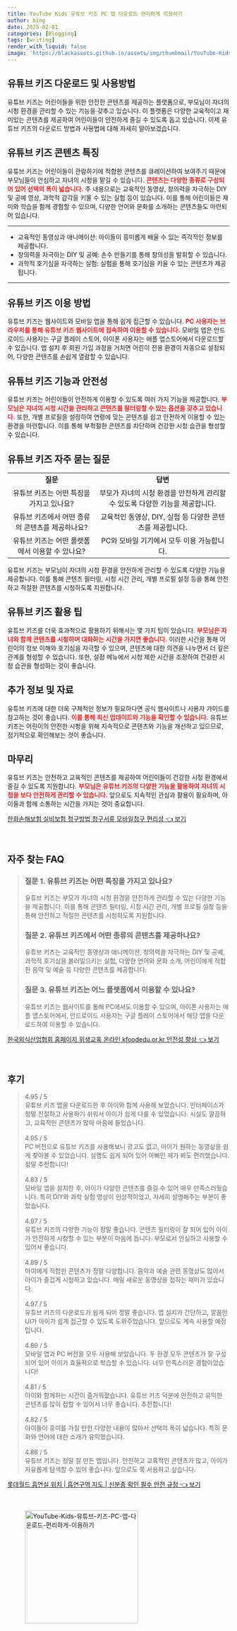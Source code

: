 ```yaml
---
title: YouTube Kids 유튜브 키즈 PC 앱 다운로드 편리하게 이용하기
author: bing
date: 2025-02-01
categories: [Blogging]
tags: [writing]
render_with_liquid: false
image: 'https://blackassets.github.io/assets/img/thumbnail/YouTube-Kids-유튜브-키즈-PC-앱-다운로드-편리하게-이용하기.webp'
---
```



<h2 id='유튜브-키즈-다운로드-및-사용방법'>유튜브 키즈 다운로드 및 사용방법</h2>

<p>유튜브 키즈는 어린이들을 위한 안전한 콘텐츠를 제공하는 플랫폼으로, 부모님이 자녀의 시청 환경을 관리할 수 있는 기능을 갖추고 있습니다. 이 플랫폼은 다양한 교육적이고 재미있는 콘텐츠를 제공하여 어린이들이 안전하게 즐길 수 있도록 돕고 있습니다. 이제 유튜브 키즈의 다운로드 방법과 사용법에 대해 자세히 알아보겠습니다.</p>

<h2 id='유튜브-키즈-콘텐츠-특징'>유튜브 키즈 콘텐츠 특징</h2>

<p> 유튜브 키즈는 어린이들이 관람하기에 적합한 콘텐츠를 큐레이션하여 보여주기 때문에 부모님들이 안심하고 자녀의 시청을 맡길 수 있습니다. <b><span style="color: #ee2323;">콘텐츠는 다양한 종류로 구성되어 있어 선택의 폭이 넓습니다.</span></b> 주 내용으로는 교육적인 동영상, 창의력을 자극하는 DIY 및 공예 영상, 과학적 감각을 키울 수 있는 실험 등이 있습니다. 이를 통해 어린이들은 재미와 학습을 함께 경험할 수 있으며, 다양한 언어와 문화를 소개하는 콘텐츠들도 마련되어 있습니다.</p>

<hr />

<ul>
    <li>교육적인 동영상과 애니메이션: 아이들이 흥미롭게 배울 수 있는 즉각적인 정보를 제공합니다.</li>
    <li>창의력을 자극하는 DIY 및 공예: 손수 만들기를 통해 창의성을 발휘할 수 있습니다.</li>
    <li>과학적 호기심을 자극하는 실험: 실험을 통해 호기심을 키울 수 있는 콘텐츠가 제공됩니다.</li>
</ul>

<hr />

<h2 id='유튜브-키즈-이용-방법'>유튜브 키즈 이용 방법</h2>

<p>유튜브 키즈는 웹사이트와 모바일 앱을 통해 쉽게 접근할 수 있습니다. <b><span style="color: #ee2323;">PC 사용자는 브라우저를 통해 유튜브 키즈 웹사이트에 접속하여 이용할 수 있습니다.</span></b> 모바일 앱은 안드로이드 사용자는 구글 플레이 스토어, 아이폰 사용자는 애플 앱스토어에서 다운로드할 수 있습니다. 앱 설치 후 회원 가입 과정을 거치면 어린이 전용 환경이 자동으로 설정되어, 다양한 콘텐츠를 손쉽게 열람할 수 있습니다.</p>

<h2 id='유튜브-키즈-기능과-안전성'>유튜브 키즈 기능과 안전성</h2>

<p>유튜브 키즈는 어린이들이 안전하게 이용할 수 있도록 여러 가지 기능을 제공합니다. <b><span style="color: #ee2323;">부모님은 자녀의 시청 시간을 관리하고 콘텐츠를 필터링할 수 있는 옵션을 갖추고 있습니다.</span></b> 또한, 개별 프로필을 설정하여 연령에 맞는 콘텐츠를 쉽고 안전하게 이용할 수 있는 환경을 마련합니다. 이를 통해 부적절한 콘텐츠를 차단하며 건강한 시청 습관을 형성할 수 있습니다.</p>

<h2 id='유튜브-키즈-자주-묻는-질문'>유튜브 키즈 자주 묻는 질문</h2>

<table>
    <tr>
        <td style="text-align: center; height: 17px;"><b>질문</b></td>
        <td style="text-align: center; height: 17px;"><b>답변</b></td>
    </tr>
    <tr>
        <td style="text-align: center; height: 17px;">유튜브 키즈는 어떤 특징을 가지고 있나요?</td>
        <td style="text-align: center; height: 17px;">부모가 자녀의 시청 환경을 안전하게 관리할 수 있도록 다양한 기능을 제공합니다.</td>
    </tr>
    <tr>
        <td style="text-align: center; height: 17px;">유튜브 키즈에서 어떤 종류의 콘텐츠를 제공하나요?</td>
        <td style="text-align: center; height: 17px;">교육적인 동영상, DIY, 실험 등 다양한 콘텐츠를 제공합니다.</td>
    </tr>
    <tr>
        <td style="text-align: center; height: 17px;">유튜브 키즈는 어떤 플랫폼에서 이용할 수 있나요?</td>
        <td style="text-align: center; height: 17px;">PC와 모바일 기기에서 모두 이용 가능합니다.</td>
    </tr>
</table>

<p>유튜브 키즈는 부모님이 자녀의 시청 환경을 안전하게 관리할 수 있도록 다양한 기능을 제공합니다. 이를 통해 콘텐츠 필터링, 시청 시간 관리, 개별 프로필 설정 등을 통해 안전하고 적절한 콘텐츠를 시청하도록 지원합니다.</p>

<h2 id='유튜브-키즈-활용-팁'>유튜브 키즈 활용 팁</h2>

<p>유튜브 키즈를 더욱 효과적으로 활용하기 위해서는 몇 가지 팁이 있습니다. <b><span style="color: #ee2323;">부모님은 자녀와 함께 콘텐츠를 시청하며 대화하는 시간을 가지면 좋습니다.</span></b> 이러한 시간을 통해 어린이의 정보 이해와 호기심을 자극할 수 있으며, 콘텐츠에 대한 의견을 나누면서 더 깊은 관계를 형성할 수 있습니다. 또한, 설정 메뉴에서 시청 제한 시간을 조정하여 건강한 시청 습관을 형성하는 것이 좋습니다.</p>

<h2 id='추가-정보-및-자료'>추가 정보 및 자료</h2>

<p>유튜브 키즈에 대한 더욱 구체적인 정보가 필요하다면 공식 웹사이트나 사용자 가이드를 참고하는 것이 좋습니다. <b><span style="color: #ee2323;">이를 통해 최신 업데이트와 기능을 확인할 수 있습니다.</span></b> 유튜브 키즈는 어린이의 안전한 시청을 위해 지속적으로 콘텐츠와 기능을 개선하고 있으므로, 정기적으로 확인해보는 것이 좋습니다.</p>

<h2 id='마무리'>마무리</h2>

<p>유튜브 키즈는 안전하고 교육적인 콘텐츠를 제공하여 어린이들이 건강한 시청 환경에서 즐길 수 있도록 지원합니다. <b><span style="color: #ee2323;">부모님은 유튜브 키즈의 다양한 기능을 활용하여 자녀의 시청을 보다 안전하게 관리할 수 있습니다.</span></b> 앞으로도 지속적인 관심과 활용이 필요하며, 아이들과 함께 소통하는 시간을 가지는 것이 중요합니다.</p>


<p><a class="click-button" title="한화손해보험 실비보험 청구방법 청구서류 모바일청구 편리성" href="https://blackassets.github.io/posts/%ED%95%9C%ED%99%94%EC%86%90%ED%95%B4%EB%B3%B4%ED%97%98-%EC%8B%A4%EB%B9%84%EB%B3%B4%ED%97%98-%EC%B2%AD%EA%B5%AC%EB%B0%A9%EB%B2%95-%EC%B2%AD%EA%B5%AC%EC%84%9C%EB%A5%98-%EB%AA%A8%EB%B0%94%EC%9D%BC%EC%B2%AD%EA%B5%AC-%ED%8E%B8%EB%A6%AC%EC%84%B1/" rel="dofollow">한화손해보험 실비보험 청구방법 청구서류 모바일청구 편리성 👈 보기</a></p><br>
<h2 id='자주_찾는_FAQ'>자주 찾는 FAQ</h2>
<div itemscope="" itemtype="https://schema.org/FAQPage"> 
<blockquote> 
<div itemscope="" itemprop="mainEntity" itemtype="https://schema.org/Question"> 
<h3 itemprop="name">질문 1. 유튜브 키즈는 어떤 특징을 가지고 있나요?</h3> 
<div itemscope="" itemprop="acceptedAnswer" itemtype="https://schema.org/Answer"> 
<span itemprop="text"> 
<p>유튜브 키즈는 부모가 자녀의 시청 환경을 안전하게 관리할 수 있는 다양한 기능을 제공합니다. 이를 통해 콘텐츠 필터링, 시청 시간 관리, 개별 프로필 설정 등을 통해 안전하고 적절한 콘텐츠를 시청하도록 지원합니다.</p> 
</span> 
</div> 
</div> 
<div itemscope="" itemprop="mainEntity" itemtype="https://schema.org/Question"> 
<h3 itemprop="name">질문 2. 유튜브 키즈에서 어떤 종류의 콘텐츠를 제공하나요?</h3> 
<div itemscope="" itemprop="acceptedAnswer" itemtype="https://schema.org/Answer"> 
<span itemprop="text"> 
<p>유튜브 키즈는 교육적인 동영상과 애니메이션, 창의력을 자극하는 DIY 및 공예, 과학적 호기심을 불러일으키는 실험, 다양한 언어와 문화 소개, 어린이에게 적합한 음악 및 예술 등 다양한 콘텐츠를 제공합니다.</p> 
</span> 
</div> 
</div> 
<div itemscope="" itemprop="mainEntity" itemtype="https://schema.org/Question"> 
<h3 itemprop="name">질문 3. 유튜브 키즈는 어느 플랫폼에서 이용할 수 있나요?</h3> 
<div itemscope="" itemprop="acceptedAnswer" itemtype="https://schema.org/Answer"> 
<span itemprop="text"> 
<p>유튜브 키즈는 웹사이트를 통해 PC에서도 이용할 수 있으며, 아이폰 사용자는 애플 앱스토어에서, 안드로이드 사용자는 구글 플레이 스토어에서 해당 앱을 다운로드하여 이용할 수 있습니다.</p> 
</span> 
</div> 
</div> 
</blockquote> 
</div>
<p><a class="click-button" title="한국외식산업협회 홈페이지 위생교육 온라인 kfoodedu.or.kr 안전성 향상" href="https://blackassets.github.io/posts/%ED%95%9C%EA%B5%AD%EC%99%B8%EC%8B%9D%EC%82%B0%EC%97%85%ED%98%91%ED%9A%8C-%ED%99%88%ED%8E%98%EC%9D%B4%EC%A7%80-%EC%9C%84%EC%83%9D%EA%B5%90%EC%9C%A1-%EC%98%A8%EB%9D%BC%EC%9D%B8-kfoodedu.or.kr-%EC%95%88%EC%A0%84%EC%84%B1-%ED%96%A5%EC%83%81/" rel="dofollow">한국외식산업협회 홈페이지 위생교육 온라인 kfoodedu.or.kr 안전성 향상 👈 보기</a></p><br>
<h2 id='후기'>후기</h2>
<div itemscope itemtype="https://schema.org/Product">
  <blockquote>
  <div itemprop="review" itemscope itemtype="https://schema.org/Review">
      <div itemprop="reviewRating" itemscope itemtype="https://schema.org/Rating"> <span itemprop="ratingValue">4.95</span> / <span itemprop="bestRating">5</span> </div>
      <span itemprop="reviewBody">유튜브 키즈 앱을 다운로드한 후 아이와 함께 사용해 보았습니다. 인터페이스가 정말 친절하고 사용하기 쉬워서 아이가 쉽게 다룰 수 있었습니다. 시설도 깔끔하고, 교육적인 콘텐츠가 많아 마음에 들었습니다.</span>
  </div>
  <br>
  <div itemprop="review" itemscope itemtype="https://schema.org/Review">
      <div itemprop="reviewRating" itemscope itemtype="https://schema.org/Rating"> <span itemprop="ratingValue">4.95</span> / <span itemprop="bestRating">5</span> </div>
      <span itemprop="reviewBody">PC 버전으로 유튜브 키즈를 사용해보니 광고도 없고, 아이가 원하는 동영상을 쉽게 찾아볼 수 있었습니다. 설명도 쉽게 되어 있어 아빠인 제가 봐도 편리했습니다. 정말 추천합니다!</span>
  </div>
  <br>
  <div itemprop="review" itemscope itemtype="https://schema.org/Review">
      <div itemprop="reviewRating" itemscope itemtype="https://schema.org/Rating"> <span itemprop="ratingValue">4.83</span> / <span itemprop="bestRating">5</span> </div>
      <span itemprop="reviewBody">모바일 앱을 설치한 후, 아이가 다양한 콘텐츠를 즐길 수 있어 매우 만족스러웠습니다. 특히 DIY와 과학 실험 영상이 인상적이었고, 자세히 설명해주는 부분이 좋았습니다.</span>
  </div>
  <br>
  <div itemprop="review" itemscope itemtype="https://schema.org/Review">
      <div itemprop="reviewRating" itemscope itemtype="https://schema.org/Rating"> <span itemprop="ratingValue">4.97</span> / <span itemprop="bestRating">5</span> </div>
      <span itemprop="reviewBody">유튜브 키즈의 다양한 기능이 정말 좋습니다. 콘텐츠 필터링이 잘 되어 있어 아이가 안전하게 시청할 수 있는 부분이 마음에 듭니다. 부모로서 안심하고 사용할 수 있어서 좋습니다.</span>
  </div>
  <br>
  <div itemprop="review" itemscope itemtype="https://schema.org/Review">
      <div itemprop="reviewRating" itemscope itemtype="https://schema.org/Rating"> <span itemprop="ratingValue">4.89</span> / <span itemprop="bestRating">5</span> </div>
      <span itemprop="reviewBody">아이에게 적합한 콘텐츠가 정말 다양합니다. 음악과 예술 관련 동영상도 많아서 아이가 즐겁게 시청하고 있습니다. 매일 새로운 동영상을 접하는 재미가 있습니다.</span>
  </div>
  <br>
  <div itemprop="review" itemscope itemtype="https://schema.org/Review">
      <div itemprop="reviewRating" itemscope itemtype="https://schema.org/Rating"> <span itemprop="ratingValue">4.97</span> / <span itemprop="bestRating">5</span> </div>
      <span itemprop="reviewBody">유튜브 키즈의 다운로드가 쉽게 되어 정말 좋습니다. 앱 설치가 간단하고, 깔끔한 UI가 아이가 쉽게 접근할 수 있도록 도와주었습니다. 앞으로도 계속 사용할 예정입니다.</span>
  </div>
  <br>
  <div itemprop="review" itemscope itemtype="https://schema.org/Review">
      <div itemprop="reviewRating" itemscope itemtype="https://schema.org/Rating"> <span itemprop="ratingValue">4.89</span> / <span itemprop="bestRating">5</span> </div>
      <span itemprop="reviewBody">모바일 앱과 PC 버전을 모두 사용해 보았습니다. 두 환경 모두 콘텐츠가 잘 구성되어 있어 아이가 효율적으로 학습할 수 있습니다. 너무 만족스러운 경험이었습니다!</span>
  </div>
  <br>
  <div itemprop="review" itemscope itemtype="https://schema.org/Review">
      <div itemprop="reviewRating" itemscope itemtype="https://schema.org/Rating"> <span itemprop="ratingValue">4.81</span> / <span itemprop="bestRating">5</span> </div>
      <span itemprop="reviewBody">아이와 함께하는 시간이 즐거워졌습니다. 유튜브 키즈 덕분에 안전하고 유익한 콘텐츠를 많이 접할 수 있어서 너무 좋습니다. 추천합니다!</span>
  </div>
  <br>
  <div itemprop="review" itemscope itemtype="https://schema.org/Review">
      <div itemprop="reviewRating" itemscope itemtype="https://schema.org/Rating"> <span itemprop="ratingValue">4.82</span> / <span itemprop="bestRating">5</span> </div>
      <span itemprop="reviewBody">아이들이 흥미를 가질 만한 다양한 내용이 많아서 선택의 폭이 넓습니다. 특히 문화와 언어에 대한 소개가 유익했습니다.</span>
  </div>
  <br>
  <div itemprop="review" itemscope itemtype="https://schema.org/Review">
      <div itemprop="reviewRating" itemscope itemtype="https://schema.org/Rating"> <span itemprop="ratingValue">4.86</span> / <span itemprop="bestRating">5</span> </div>
      <span itemprop="reviewBody">유튜브 키즈는 정말 잘 만든 앱입니다. 안전하고 교육적인 콘텐츠가 많고, 아이가 자유롭게 탐색할 수 있어 좋습니다. 앞으로도 쭉 사용하고 싶습니다.</span>
  </div>
  </blockquote>
</div>
<p><a class="click-button" title="롯데월드 흡연실 위치 | 흡연구역 지도 | 신분증 확인 필수 안전 규정" href="https://blackassets.github.io/posts/%EB%A1%AF%EB%8D%B0%EC%9B%94%EB%93%9C-%ED%9D%A1%EC%97%B0%EC%8B%A4-%EC%9C%84%EC%B9%98-%ED%9D%A1%EC%97%B0%EA%B5%AC%EC%97%AD-%EC%A7%80%EB%8F%84-%EC%8B%A0%EB%B6%84%EC%A6%9D-%ED%99%95%EC%9D%B8-%ED%95%84%EC%88%98-%EC%95%88%EC%A0%84-%EA%B7%9C%EC%A0%95/" rel="dofollow">롯데월드 흡연실 위치 | 흡연구역 지도 | 신분증 확인 필수 안전 규정 👈 보기</a></p><br>
<figure class="image"><img src="https://blackassets.github.io/assets/img/thumbnail/YouTube-Kids-유튜브-키즈-PC-앱-다운로드-편리하게-이용하기.webp" alt="YouTube-Kids-유튜브-키즈-PC-앱-다운로드-편리하게-이용하기" width="256" height="256"></figure>